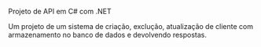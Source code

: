 Projeto de API em C# com .NET

Um projeto de um sistema de criação, exclução, atualização de cliente com armazenamento no banco de dados e devolvendo respostas.
